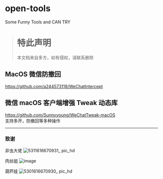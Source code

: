 # open-tools
Some Funny Tools and CAN TRY

> # 特此声明
> 本文档来自多方，如有侵权，请联系删除

## MacOS 微信防撤回
https://github.com/a244573118/WeChatIntercept

## 微信 macOS 客户端增强 Tweak 动态库
https://github.com/Sunnyyoung/WeChatTweak-macOS  
支持多开，防撤回等多种操作










---
### 致谢
非虫大佬
![5311616670931_ pic_hd](https://user-images.githubusercontent.com/57007503/112464684-c5558f00-8d9e-11eb-999a-6cf938178c4d.jpg)

肉丝姐
![image](https://user-images.githubusercontent.com/57007503/112464592-a5be6680-8d9e-11eb-9c9b-b5f7eb50b8c1.png)

葫芦娃
![5301616670930_ pic_hd](https://user-images.githubusercontent.com/57007503/112464720-ce466080-8d9e-11eb-8766-25c8cc5daba4.jpg)
